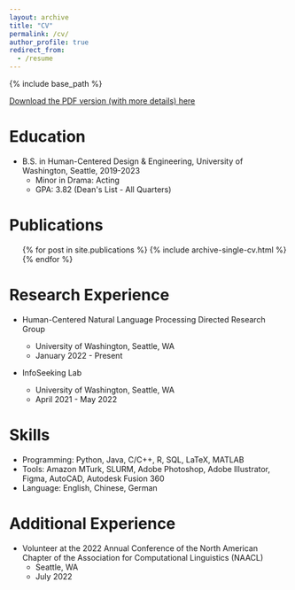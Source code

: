 ```yaml
---
layout: archive
title: "CV"
permalink: /cv/
author_profile: true
redirect_from:
  - /resume
---
```


{% include base_path %}

<a href = "http://chengguo2000.github.io/files/ChengGuo_CV.pdf">Download the PDF version (with more details) here</a>

Education
======
* B.S. in Human-Centered Design & Engineering, University of Washington, Seattle, 2019-2023
  * Minor in Drama: Acting
  * GPA: 3.82 (Dean's List - All Quarters)

Publications
======
  <ul>{% for post in site.publications %}
    {% include archive-single-cv.html %}
  {% endfor %}</ul>

Research Experience
======
* Human-Centered Natural Language Processing Directed Research Group
  * University of Washington, Seattle, WA
  * January 2022 - Present

* InfoSeeking Lab
  * University of Washington, Seattle, WA
  * April 2021 - May 2022
  
Skills
======
* Programming: Python, Java, C/C++, R, SQL, LaTeX, MATLAB
* Tools: Amazon MTurk, SLURM, Adobe Photoshop, Adobe Illustrator, Figma, AutoCAD, Autodesk Fusion 360
* Language: English, Chinese, German
  
Additional Experience
======
* Volunteer at the 2022 Annual Conference of the North American Chapter of the Association for Computational Linguistics (NAACL)
  * Seattle, WA
  * July 2022

